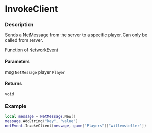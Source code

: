 # InvokeClient

### Description

Sends a NetMessage from the server to a specific player. Can only be called from server.

Function of [NetworkEvent](/classes/NetworkEvent/)

#### Parameters

msg `NetMessage`
player `Player`

#### Returns

`void`

### Example

```lua
local message = NetMessage.New()
message.AddString("key", "value")
netEvent.InvokeClient(message, game["Players"]["willemsteller"])
```
